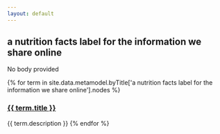 ```yaml
---
layout: default
---
```

<style>
.initial-content {
  padding-left:5%;
  padding-right:25px;
}
</style>

## a nutrition facts label for the information we share online

No body provided

{% for term in site.data.metamodel.byTitle['a nutrition facts label for the information we share online'].nodes %}
### <a href='/_pages/embed?t={{ term.title }}'>{{ term.title }}</a>

{{ term.description }}
{% endfor %}
